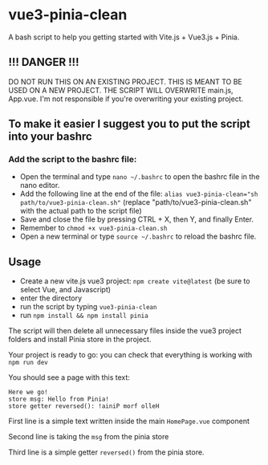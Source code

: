 # vue3-pinia-clean
A bash script to help you getting started with Vite.js + Vue3.js + Pinia. 

## !!! DANGER !!! 
DO NOT RUN THIS ON AN EXISTING PROJECT. THIS IS MEANT TO BE USED ON A NEW PROJECT. THE SCRIPT WILL OVERWRITE main.js, App.vue.
I'm not responsible if you're overwriting your existing project.

## To make it easier I suggest you to put the script into your bashrc

### Add the script to the bashrc file:

- Open the terminal and type `nano ~/.bashrc` to open the bashrc file in the nano editor.
- Add the following line at the end of the file: `alias vue3-pinia-clean="sh path/to/vue3-pinia-clean.sh"` (replace "path/to/vue3-pinia-clean.sh" with the actual path to the script file)
- Save and close the file by pressing CTRL + X, then Y, and finally Enter.
- Remember to `chmod +x vue3-pinia-clean.sh`
- Open a new terminal or type `source ~/.bashrc` to reload the bashrc file.
        
## Usage
- Create a new vite.js vue3 project: `npm create vite@latest` (be sure to select Vue, and Javascript)
- enter the directory
- run the script by typing `vue3-pinia-clean`
- run `npm install && npm install pinia`

The script will then delete all unnecessary files inside the vue3 project folders and install Pinia store in the project.

Your project is ready to go: you can check that everything is working with `npm run dev`

You should see a page with this text:
```
Here we go!
store msg: Hello from Pinia!
store getter reversed(): !ainiP morf olleH
```
First line is a simple text written inside the main `HomePage.vue` component

Second line is taking the `msg` from the pinia store

Third line is a simple getter `reversed()` from the pinia store.


    
